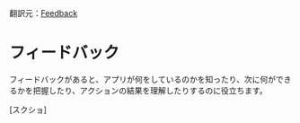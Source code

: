 翻訳元：[Feedback](https://developer.apple.com/design/human-interface-guidelines/ios/user-interaction/feedback/)

# フィードバック

フィードバックがあると、アプリが何をしているのかを知ったり、次に何ができるかを把握したり、アクションの結果を理解したりするのに役立ちます。

[スクショ]